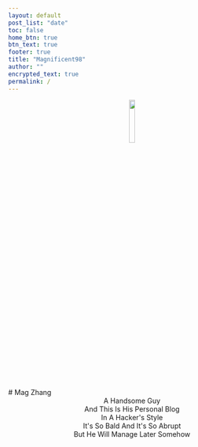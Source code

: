 ```yaml
---
layout: default
post_list: "date"
toc: false
home_btn: true
btn_text: true
footer: true
title: "Magnificent98"
author: ""
encrypted_text: true
permalink: /
---
```

<div align="center">
<img src="{{site.url}}{{site.baseurl}}{{site.assets_path}}/img/guaiqiao1.png" width="15%" height="15%"/>
</div>
# Mag Zhang
<center> A Handsome Guy </center>
<center> And This Is His Personal Blog </center>
<center> In A Hacker's Style </center>
<center> It's So Bald And It's So Abrupt </center>
<center> But He Will Manage Later Somehow </center>
<br/>
<br/>



